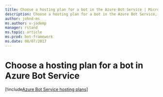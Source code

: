 ```yaml
---
title: Choose a hosting plan for a bot in the Azure Bot Service | Microsoft Docs
description: Choose a hosting plan for a bot in the Azure Bot Service, an integrated, dedicated bot development environment.
author: johnd-ms
ms.author: v-jodemp
manager: rstand
ms.topic: article
ms.prod: bot-framework
ms.date: 08/07/2017
---
```

# Choose a hosting plan for a bot in Azure Bot Service

[!include[Azure Bot Service hosting plans](../includes/snippet-abs-hosting-plans.md)]

